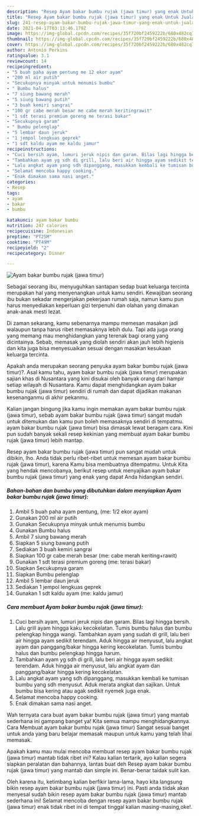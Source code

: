 ```yaml
---
description: "Resep Ayam bakar bumbu rujak (jawa timur) yang enak Untuk Jualan"
title: "Resep Ayam bakar bumbu rujak (jawa timur) yang enak Untuk Jualan"
slug: 241-resep-ayam-bakar-bumbu-rujak-jawa-timur-yang-enak-untuk-jualan
date: 2021-04-17T03:13:46.179Z
image: https://img-global.cpcdn.com/recipes/35f720bf2459222b/680x482cq70/ayam-bakar-bumbu-rujak-jawa-timur-foto-resep-utama.jpg
thumbnail: https://img-global.cpcdn.com/recipes/35f720bf2459222b/680x482cq70/ayam-bakar-bumbu-rujak-jawa-timur-foto-resep-utama.jpg
cover: https://img-global.cpcdn.com/recipes/35f720bf2459222b/680x482cq70/ayam-bakar-bumbu-rujak-jawa-timur-foto-resep-utama.jpg
author: Antonio Perkins
ratingvalue: 3.1
reviewcount: 14
recipeingredient:
- "5 buah paha ayam pentung me 12 ekor ayam"
- "200 ml air putih"
- "Secukupnya minyak untuk menumis bumbu"
- " Bumbu halus"
- "7 siung bawang merah"
- "5 siung bawang putih"
- "3 buah kemiri sangrai"
- "100 gr cabe merah besar me cabe merah keritingrawit"
- "1 sdt terasi premium goreng me terasi bakar"
- "Secukupnya garam"
- " Bumbu pelenglap"
- "5 lembar daun jeruk"
- "1 jempol lengkuas geprek"
- "1 sdt kaldu ayam me kaldu jamur"
recipeinstructions:
- "Cuci bersih ayam, lumuri jeruk nipis dan garam. Bilas lagi hingga bersih. Lalu grill ayam hingga kaku kecokelatan. Tumis bumbu halus dan bumbu pelengkap hingga wangi. Tambahkan ayam yang sudah di grill, lalu beri air hingga ayam sedikit terendam. Aduk hingga air menyusut, lalu angkat ayam dan panggang/bakar hingga kering kecokelatan. Tumis bumbu halus dan bumbu pelengkap hingga harum."
- "Tambahkan ayam yg sdh di grill, lalu beri air hingga ayam sedikit terendam. Aduk hingga air menyusut, lalu angkat ayam dan panggang/bakar hingga kering kecokelatan."
- "Lalu angkat ayam yang sdh dipanggang, masukkan kembali ke tumisan bumbu yang sdh menyusut. Aduk merata angkat dan sajikan. Untuk bumbu bisa kering atau agak sedikit nyemek juga enak."
- "Selamat mencoba happy cooking."
- "Enak dimakan sama nasi anget."
categories:
- Resep
tags:
- ayam
- bakar
- bumbu

katakunci: ayam bakar bumbu 
nutrition: 247 calories
recipecuisine: Indonesian
preptime: "PT25M"
cooktime: "PT49M"
recipeyield: "2"
recipecategory: Dinner

---
```



![Ayam bakar bumbu rujak (jawa timur)](https://img-global.cpcdn.com/recipes/35f720bf2459222b/680x482cq70/ayam-bakar-bumbu-rujak-jawa-timur-foto-resep-utama.jpg)

Sebagai seorang ibu, menyuguhkan santapan sedap buat keluarga tercinta merupakan hal yang menyenangkan untuk kamu sendiri. Kewajiban seorang ibu bukan sekadar mengerjakan pekerjaan rumah saja, namun kamu pun harus menyediakan keperluan gizi terpenuhi dan olahan yang dimakan anak-anak mesti lezat.

Di zaman  sekarang, kamu sebenarnya mampu memesan masakan jadi walaupun tanpa harus ribet memasaknya lebih dulu. Tapi ada juga orang yang memang mau menghidangkan yang terenak bagi orang yang dicintainya. Sebab, memasak yang diolah sendiri akan jauh lebih higienis dan kita juga bisa menyesuaikan sesuai dengan masakan kesukaan keluarga tercinta. 



Apakah anda merupakan seorang penyuka ayam bakar bumbu rujak (jawa timur)?. Asal kamu tahu, ayam bakar bumbu rujak (jawa timur) merupakan sajian khas di Nusantara yang kini disukai oleh banyak orang dari hampir setiap wilayah di Nusantara. Kamu dapat menghidangkan ayam bakar bumbu rujak (jawa timur) sendiri di rumah dan dapat dijadikan makanan kesenanganmu di akhir pekanmu.

Kalian jangan bingung jika kamu ingin memakan ayam bakar bumbu rujak (jawa timur), sebab ayam bakar bumbu rujak (jawa timur) sangat mudah untuk ditemukan dan kamu pun boleh memasaknya sendiri di tempatmu. ayam bakar bumbu rujak (jawa timur) bisa dimasak lewat beragam cara. Kini pun sudah banyak sekali resep kekinian yang membuat ayam bakar bumbu rujak (jawa timur) lebih mantap.

Resep ayam bakar bumbu rujak (jawa timur) pun sangat mudah untuk dibikin, lho. Anda tidak perlu ribet-ribet untuk memesan ayam bakar bumbu rujak (jawa timur), karena Kamu bisa membuatnya ditempatmu. Untuk Kita yang hendak mencobanya, berikut resep untuk menyajikan ayam bakar bumbu rujak (jawa timur) yang enak yang dapat Anda hidangkan sendiri.

<!--inarticleads1-->

##### Bahan-bahan dan bumbu yang dibutuhkan dalam menyiapkan Ayam bakar bumbu rujak (jawa timur):

1. Ambil 5 buah paha ayam pentung, (me: 1/2 ekor ayam)
1. Gunakan 200 ml air putih
1. Gunakan Secukupnya minyak untuk menumis bumbu
1. Gunakan  Bumbu halus
1. Ambil 7 siung bawang merah
1. Siapkan 5 siung bawang putih
1. Sediakan 3 buah kemiri sangrai
1. Siapkan 100 gr cabe merah besar (me: cabe merah keriting+rawit)
1. Gunakan 1 sdt terasi premium goreng (me: terasi bakar)
1. Siapkan Secukupnya garam
1. Siapkan  Bumbu pelenglap
1. Ambil 5 lembar daun jeruk
1. Sediakan 1 jempol lengkuas geprek
1. Gunakan 1 sdt kaldu ayam (me: kaldu jamur)




<!--inarticleads2-->

##### Cara membuat Ayam bakar bumbu rujak (jawa timur):

1. Cuci bersih ayam, lumuri jeruk nipis dan garam. Bilas lagi hingga bersih. Lalu grill ayam hingga kaku kecokelatan. Tumis bumbu halus dan bumbu pelengkap hingga wangi. Tambahkan ayam yang sudah di grill, lalu beri air hingga ayam sedikit terendam. Aduk hingga air menyusut, lalu angkat ayam dan panggang/bakar hingga kering kecokelatan. Tumis bumbu halus dan bumbu pelengkap hingga harum.
1. Tambahkan ayam yg sdh di grill, lalu beri air hingga ayam sedikit terendam. Aduk hingga air menyusut, lalu angkat ayam dan panggang/bakar hingga kering kecokelatan.
1. Lalu angkat ayam yang sdh dipanggang, masukkan kembali ke tumisan bumbu yang sdh menyusut. Aduk merata angkat dan sajikan. Untuk bumbu bisa kering atau agak sedikit nyemek juga enak.
1. Selamat mencoba happy cooking.
1. Enak dimakan sama nasi anget.




Wah ternyata cara buat ayam bakar bumbu rujak (jawa timur) yang mantab sederhana ini gampang banget ya! Kita semua mampu menghidangkannya. Cara Membuat ayam bakar bumbu rujak (jawa timur) Sangat sesuai banget untuk anda yang baru belajar memasak maupun untuk kamu yang telah lihai memasak.

Apakah kamu mau mulai mencoba membuat resep ayam bakar bumbu rujak (jawa timur) mantab tidak ribet ini? Kalau kalian tertarik, ayo kalian segera siapkan peralatan dan bahannya, lantas buat deh Resep ayam bakar bumbu rujak (jawa timur) yang mantab dan simple ini. Benar-benar taidak sulit kan. 

Oleh karena itu, ketimbang kalian berfikir lama-lama, hayo kita langsung bikin resep ayam bakar bumbu rujak (jawa timur) ini. Pasti anda tiidak akan menyesal sudah bikin resep ayam bakar bumbu rujak (jawa timur) mantab sederhana ini! Selamat mencoba dengan resep ayam bakar bumbu rujak (jawa timur) enak tidak ribet ini di tempat tinggal kalian masing-masing,oke!.

